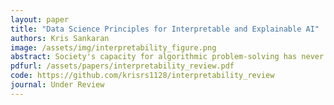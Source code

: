 ```yaml
---
layout: paper
title: "Data Science Principles for Interpretable and Explainable AI"
authors: Kris Sankaran
image: /assets/img/interpretability_figure.png
abstract: Society's capacity for algorithmic problem-solving has never been greater.  Artificial Intelligence is now applied across more domains than ever, a consequence of powerful abstractions, abundant data, and accessible software. As capabilities have expanded, so have risks, with models often deployed without fully understanding their potential impacts. Interpretable and interactive machine learning aims to make complex models more transparent and controllable, enhancing user agency. This review synthesizes key principles from the growing literature in this field.  We first introduce precise vocabulary for discussing interpretability, like the distinction between glass box and explainable algorithms. We then explore connections to classical statistical and design principles, like parsimony and the gulfs of interaction. Basic explainability techniques -- including learned embeddings, integrated gradients, and concept bottlenecks -- are illustrated with a simple case study. We also review criteria for objectively evaluating interpretability approaches. Throughout, we underscore the importance of considering audience goals when designing interactive algorithmic systems.  Finally, we outline open challenges and discuss the potential role of data science in addressing them. Code to reproduce all examples can be found at \href{https://go.wisc.edu/3k1ewe}{https://go.wisc.edu/3k1ewe}.
pdfurl: /assets/papers/interpretability_review.pdf
code: https://github.com/krisrs1128/interpretability_review
journal: Under Review
---
```

